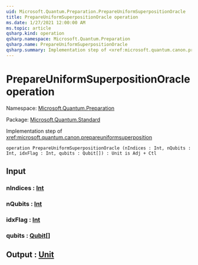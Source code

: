 ```yaml
---
uid: Microsoft.Quantum.Preparation.PrepareUniformSuperpositionOracle
title: PrepareUniformSuperpositionOracle operation
ms.date: 1/27/2021 12:00:00 AM
ms.topic: article
qsharp.kind: operation
qsharp.namespace: Microsoft.Quantum.Preparation
qsharp.name: PrepareUniformSuperpositionOracle
qsharp.summary: Implementation step of <xref:microsoft.quantum.canon.prepareuniformsuperposition>
---
```


# PrepareUniformSuperpositionOracle operation

Namespace: [Microsoft.Quantum.Preparation](xref:Microsoft.Quantum.Preparation)

Package: [Microsoft.Quantum.Standard](https://nuget.org/packages/Microsoft.Quantum.Standard)


Implementation step of <xref:microsoft.quantum.canon.prepareuniformsuperposition>

```qsharp
operation PrepareUniformSuperpositionOracle (nIndices : Int, nQubits : Int, idxFlag : Int, qubits : Qubit[]) : Unit is Adj + Ctl
```


## Input

### nIndices : [Int](xref:microsoft.quantum.lang-ref.int)




### nQubits : [Int](xref:microsoft.quantum.lang-ref.int)




### idxFlag : [Int](xref:microsoft.quantum.lang-ref.int)




### qubits : [Qubit](xref:microsoft.quantum.lang-ref.qubit)[]





## Output : [Unit](xref:microsoft.quantum.lang-ref.unit)

